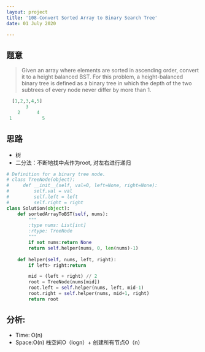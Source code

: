 ```yaml
---
layout: project
title: '108-Convert Sorted Array to Binary Search Tree'
date: 01 July 2020

---
```

## 题意
> Given an array where elements are sorted in ascending order, convert it to a height balanced BST.
> For this problem, a height-balanced binary tree is defined as a binary tree in which the depth of the two subtrees of every node never differ by more than 1.
~~~python
  [1,2,3,4,5]
       3
    2      4
 1           5
~~~

## 思路
- 树
- 二分法：不断地找中点作为root, 对左右进行递归

~~~python
# Definition for a binary tree node.
# class TreeNode(object):
#     def __init__(self, val=0, left=None, right=None):
#         self.val = val
#         self.left = left
#         self.right = right
class Solution(object):
    def sortedArrayToBST(self, nums):
        """
        :type nums: List[int]
        :rtype: TreeNode
        """
        if not nums:return None
        return self.helper(nums, 0, len(nums)-1)
             
    def helper(self, nums, left, right):
        if left> right:return 

        mid = (left + right) // 2
        root = TreeNode(nums[mid])
        root.left = self.helper(nums, left, mid-1)
        root.right = self.helper(nums, mid+1, right)
        return root
~~~

## 分析:
- Time: O(n) 
- Space:O(n)  栈空间O（logn）+ 创建所有节点O（n）
